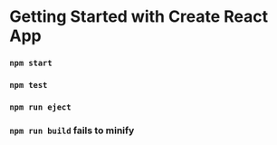 # Getting Started with Create React App

### `npm start`

### `npm test`

### `npm run eject`

### `npm run build` fails to minify
